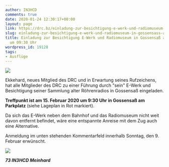 ```yaml
---
author: IN3HCD
comments: true
date: 2020-01-24 12:30:17+00:00
layout: page
link: https://drc.bz/einladung-zur-besichtigung-e-werk-und-radiomuseum-in-gossensass-am-15-02-2020-um-0930-uhr/
slug: einladung-zur-besichtigung-e-werk-und-radiomuseum-in-gossensass-am-15-02-2020-um-0930-uhr
title: Einladung zur Besichtigung E-Werk und Radiomuseum in Gossensaß am 15.02.2020
  um 09:30 Uhr
wordpress_id: 19128
tags:
- Ausflüge
---
```



![](https://drc.bz/wp-content/uploads/2020/01/radiomuseum-1-1024x576.jpeg)





Ekkehard, neues Mitglied des DRC und in Erwartung seines Rufzeichens, hat alle Mitglieder des DRC zu einer Führung durch "sein" E-Werk und Besichtigung seiner Sammlung alter Röhrenradios in Gossensaß eingeladen.







**Treffpunkt ist am 15. Februar 2020 um 9:30 Uhr in Gossensaß am Parkplatz** (siehe Lageplan in Rot markiert). 







Da sich das E-Werk neben dem Bahnhof und das Radiomuseum nicht weit davon entfernt befindet, wäre eine entspannte Anreise mit dem Zug auch eine Alternative.  







Anmeldung im unten stehenden Kommentarfeld innerhalb Sonntag, den 9. Februar erwünscht. 





![](https://drc.bz/wp-content/uploads/2020/01/lageplan-1024x576.png)





**_73 IN3HCD Meinhard_**



